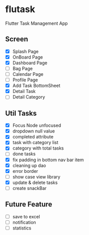 # flutask

Flutter Task Management App


## Screen
- [x] Splash Page
- [x] OnBoard Page
- [x] Dashboard Page
- [ ] Bag Page
- [ ] Calendar Page
- [ ] Profile Page
- [x] Add Task BottomSheet
- [x] Detail Task
- [ ] Detail Category

## Util Tasks

- [x] Focus Node unfocused
- [x] dropdown null value
- [x] completed attribute
- [x] task with category list
- [x] category with total tasks
- [ ] done tasks
- [x] fix padding in bottom nav bar item
- [x] cleaning up dao
- [x] error border
- [ ] show case view library
- [x] update & delete tasks
- [ ] create snackBar

## Future Feature

- [ ] save to excel
- [ ] notification
- [ ] statistics